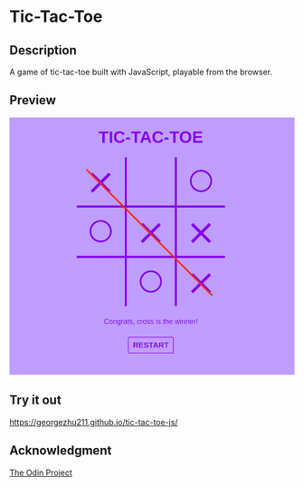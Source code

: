 # Tic-Tac-Toe

## Description

A game of tic-tac-toe built with JavaScript, playable from the browser.

## Preview

![preview](preview.png)

## Try it out

https://georgezhu211.github.io/tic-tac-toe-js/

## Acknowledgment

[The Odin Project](https://www.theodinproject.com/)

